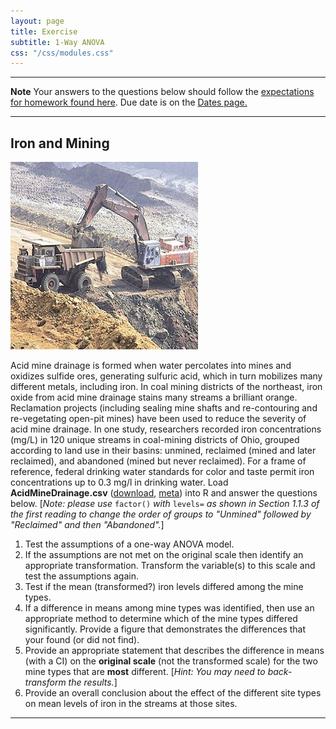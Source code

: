 ```yaml
---
layout: page
title: Exercise
subtitle: 1-Way ANOVA
css: "/css/modules.css"
---
```


----

<div class="alert alert-warning">
  <strong>Note</strong> Your answers to the questions below should follow the <a href="../../resources/hwformat" target="_blank">expectations for homework found here</a>. Due date is on the <a href="../../resources/Dates-Current" target="_blank">Dates page.</a>
</div>

----

## Iron and Mining
<img src="../zimgs/Iron_Mining.jpg" alt="Iron Mining" class="img-right">

Acid mine drainage is formed when water percolates into mines and oxidizes sulfide ores, generating sulfuric acid, which in turn mobilizes many different metals, including iron.  In coal mining districts of the northeast, iron oxide from acid mine drainage stains many streams a brilliant orange. Reclamation projects (including sealing mine shafts and re-contouring and re-vegetating open-pit mines) have been used to reduce the severity of acid mine drainage. In one study, researchers recorded iron concentrations (mg/L) in 120 unique streams in coal-mining districts of Ohio, grouped according to land use in their basins: unmined, reclaimed (mined and later reclaimed), and abandoned (mined but never reclaimed). For a frame of reference, federal drinking water standards for color and taste permit iron concentrations up to 0.3 mg/l in drinking water. Load **AcidMineDrainage.csv** ([download](https://raw.githubusercontent.com/droglenc/NCData/master/AcidMineDrainage.csv), [meta](https://github.com/droglenc/NCData/blob/master/AcidMineDrainage_meta.txt)) into R and answer the questions below. [*Note: please use* `factor()` *with* `levels=` *as shown in Section 1.1.3 of the first reading to change the order of groups to "Unmined" followed by "Reclaimed" and then "Abandoned".*]

1. Test the assumptions of a one-way ANOVA model.
1. If the assumptions are not met on the original scale then identify an appropriate transformation. Transform the variable(s) to this scale and test the assumptions again.
1. Test if the mean (transformed?) iron levels differed among the mine types.
1. If a difference in means among mine types was identified, then use an appropriate method to determine which of the mine types differed significantly. Provide a figure that demonstrates the differences that your found (or did not find).
1. Provide an appropriate statement that describes the difference in means (with a CI) on the **original scale** (not the transformed scale) for the two mine types that are **most** different. [*Hint: You may need to back-transform the results.*]
1. Provide an overall conclusion about the effect of the different site types on mean levels of iron in the streams at those sites.

----
